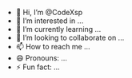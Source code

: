 - 👋 Hi, I’m @CodeXsp
- 👀 I’m interested in ...
- 🌱 I’m currently learning ...
- 💞️ I’m looking to collaborate on ...
- 📫 How to reach me ...
- 😄 Pronouns: ...
- ⚡ Fun fact: ...

<!---
CodeXsp/CodeXsp is a ✨ special ✨ repository because its `README.md` (this file) appears on your GitHub profile.
You can click the Preview link to take a look at your changes.
--->
